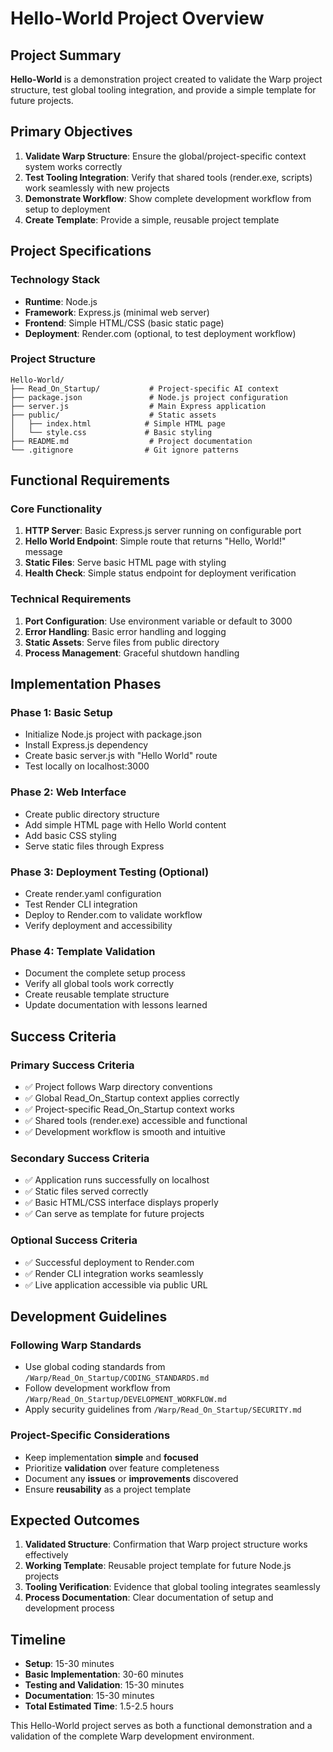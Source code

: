 # Hello-World Project Overview

## Project Summary
**Hello-World** is a demonstration project created to validate the Warp project structure, test global tooling integration, and provide a simple template for future projects.

## Primary Objectives
1. **Validate Warp Structure**: Ensure the global/project-specific context system works correctly
2. **Test Tooling Integration**: Verify that shared tools (render.exe, scripts) work seamlessly with new projects
3. **Demonstrate Workflow**: Show complete development workflow from setup to deployment
4. **Create Template**: Provide a simple, reusable project template

## Project Specifications

### Technology Stack
- **Runtime**: Node.js
- **Framework**: Express.js (minimal web server)
- **Frontend**: Simple HTML/CSS (basic static page)
- **Deployment**: Render.com (optional, to test deployment workflow)

### Project Structure
```
Hello-World/
├── Read_On_Startup/           # Project-specific AI context
├── package.json               # Node.js project configuration
├── server.js                  # Main Express application
├── public/                    # Static assets
│   ├── index.html            # Simple HTML page
│   └── style.css             # Basic styling
├── README.md                  # Project documentation
└── .gitignore                # Git ignore patterns
```

## Functional Requirements

### Core Functionality
1. **HTTP Server**: Basic Express.js server running on configurable port
2. **Hello World Endpoint**: Simple route that returns "Hello, World!" message
3. **Static Files**: Serve basic HTML page with styling
4. **Health Check**: Simple status endpoint for deployment verification

### Technical Requirements
1. **Port Configuration**: Use environment variable or default to 3000
2. **Error Handling**: Basic error handling and logging
3. **Static Assets**: Serve files from public directory
4. **Process Management**: Graceful shutdown handling

## Implementation Phases

### Phase 1: Basic Setup
- Initialize Node.js project with package.json
- Install Express.js dependency
- Create basic server.js with "Hello World" route
- Test locally on localhost:3000

### Phase 2: Web Interface
- Create public directory structure
- Add simple HTML page with Hello World content
- Add basic CSS styling
- Serve static files through Express

### Phase 3: Deployment Testing (Optional)
- Create render.yaml configuration
- Test Render CLI integration
- Deploy to Render.com to validate workflow
- Verify deployment and accessibility

### Phase 4: Template Validation
- Document the complete setup process
- Verify all global tools work correctly
- Create reusable template structure
- Update documentation with lessons learned

## Success Criteria

### Primary Success Criteria
- ✅ Project follows Warp directory conventions
- ✅ Global Read_On_Startup context applies correctly
- ✅ Project-specific Read_On_Startup context works
- ✅ Shared tools (render.exe) accessible and functional
- ✅ Development workflow is smooth and intuitive

### Secondary Success Criteria
- ✅ Application runs successfully on localhost
- ✅ Static files served correctly
- ✅ Basic HTML/CSS interface displays properly
- ✅ Can serve as template for future projects

### Optional Success Criteria
- ✅ Successful deployment to Render.com
- ✅ Render CLI integration works seamlessly
- ✅ Live application accessible via public URL

## Development Guidelines

### Following Warp Standards
- Use global coding standards from `/Warp/Read_On_Startup/CODING_STANDARDS.md`
- Follow development workflow from `/Warp/Read_On_Startup/DEVELOPMENT_WORKFLOW.md`
- Apply security guidelines from `/Warp/Read_On_Startup/SECURITY.md`

### Project-Specific Considerations
- Keep implementation **simple** and **focused**
- Prioritize **validation** over feature completeness
- Document any **issues** or **improvements** discovered
- Ensure **reusability** as a project template

## Expected Outcomes
1. **Validated Structure**: Confirmation that Warp project structure works effectively
2. **Working Template**: Reusable project template for future Node.js projects
3. **Tooling Verification**: Evidence that global tooling integrates seamlessly
4. **Process Documentation**: Clear documentation of setup and development process

## Timeline
- **Setup**: 15-30 minutes
- **Basic Implementation**: 30-60 minutes
- **Testing and Validation**: 15-30 minutes
- **Documentation**: 15-30 minutes
- **Total Estimated Time**: 1.5-2.5 hours

This Hello-World project serves as both a functional demonstration and a validation of the complete Warp development environment.
